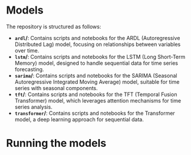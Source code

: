 # Models
The repository is structured as follows:

- **`ardl`/**: Contains scripts and notebooks for the ARDL (Autoregressive Distributed Lag) model, focusing on relationships between variables over time.
- **`lstm`/**: Contains scripts and notebooks for the LSTM (Long Short-Term Memory) model, designed to handle sequential data for time series forecasting.
- **`sarima`/**: Contains scripts and notebooks for the SARIMA (Seasonal Autoregressive Integrated Moving Average) model, suitable for time series with seasonal components.
- **`tft`/**: Contains scripts and notebooks for the TFT (Temporal Fusion Transformer) model, which leverages attention mechanisms for time series analysis.
- **`transformer`/**: Contains scripts and notebooks for the Transformer model, a deep learning approach for sequential data.

# Running the models
